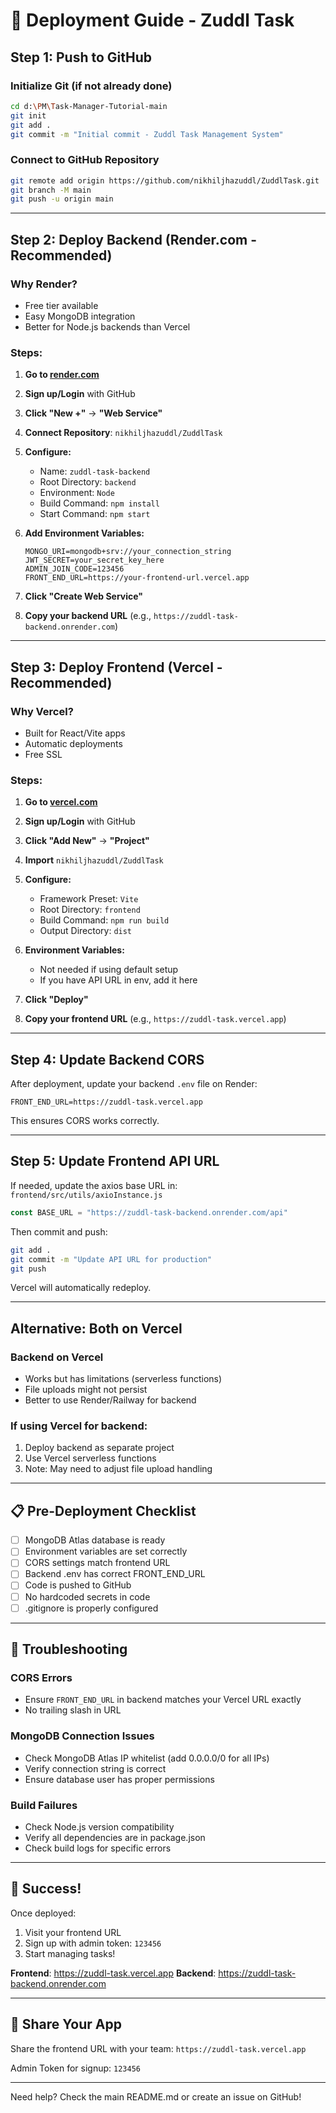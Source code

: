 # 🚀 Deployment Guide - Zuddl Task

## Step 1: Push to GitHub

### Initialize Git (if not already done)
```bash
cd d:\PM\Task-Manager-Tutorial-main
git init
git add .
git commit -m "Initial commit - Zuddl Task Management System"
```

### Connect to GitHub Repository
```bash
git remote add origin https://github.com/nikhiljhazuddl/ZuddlTask.git
git branch -M main
git push -u origin main
```

---

## Step 2: Deploy Backend (Render.com - Recommended)

### Why Render?
- Free tier available
- Easy MongoDB integration
- Better for Node.js backends than Vercel

### Steps:

1. **Go to [render.com](https://render.com)**
2. **Sign up/Login** with GitHub
3. **Click "New +"** → **"Web Service"**
4. **Connect Repository**: `nikhiljhazuddl/ZuddlTask`
5. **Configure:**
   - Name: `zuddl-task-backend`
   - Root Directory: `backend`
   - Environment: `Node`
   - Build Command: `npm install`
   - Start Command: `npm start`
   
6. **Add Environment Variables:**
   ```
   MONGO_URI=mongodb+srv://your_connection_string
   JWT_SECRET=your_secret_key_here
   ADMIN_JOIN_CODE=123456
   FRONT_END_URL=https://your-frontend-url.vercel.app
   ```

7. **Click "Create Web Service"**

8. **Copy your backend URL** (e.g., `https://zuddl-task-backend.onrender.com`)

---

## Step 3: Deploy Frontend (Vercel - Recommended)

### Why Vercel?
- Built for React/Vite apps
- Automatic deployments
- Free SSL

### Steps:

1. **Go to [vercel.com](https://vercel.com)**
2. **Sign up/Login** with GitHub
3. **Click "Add New"** → **"Project"**
4. **Import** `nikhiljhazuddl/ZuddlTask`
5. **Configure:**
   - Framework Preset: `Vite`
   - Root Directory: `frontend`
   - Build Command: `npm run build`
   - Output Directory: `dist`
   
6. **Environment Variables:**
   - Not needed if using default setup
   - If you have API URL in env, add it here

7. **Click "Deploy"**

8. **Copy your frontend URL** (e.g., `https://zuddl-task.vercel.app`)

---

## Step 4: Update Backend CORS

After deployment, update your backend `.env` file on Render:

```env
FRONT_END_URL=https://zuddl-task.vercel.app
```

This ensures CORS works correctly.

---

## Step 5: Update Frontend API URL

If needed, update the axios base URL in:
`frontend/src/utils/axioInstance.js`

```javascript
const BASE_URL = "https://zuddl-task-backend.onrender.com/api"
```

Then commit and push:
```bash
git add .
git commit -m "Update API URL for production"
git push
```

Vercel will automatically redeploy.

---

## Alternative: Both on Vercel

### Backend on Vercel
- Works but has limitations (serverless functions)
- File uploads might not persist
- Better to use Render/Railway for backend

### If using Vercel for backend:
1. Deploy backend as separate project
2. Use Vercel serverless functions
3. Note: May need to adjust file upload handling

---

## 📋 Pre-Deployment Checklist

- [ ] MongoDB Atlas database is ready
- [ ] Environment variables are set correctly
- [ ] CORS settings match frontend URL
- [ ] Backend .env has correct FRONT_END_URL
- [ ] Code is pushed to GitHub
- [ ] No hardcoded secrets in code
- [ ] .gitignore is properly configured

---

## 🔧 Troubleshooting

### CORS Errors
- Ensure `FRONT_END_URL` in backend matches your Vercel URL exactly
- No trailing slash in URL

### MongoDB Connection Issues
- Check MongoDB Atlas IP whitelist (add 0.0.0.0/0 for all IPs)
- Verify connection string is correct
- Ensure database user has proper permissions

### Build Failures
- Check Node.js version compatibility
- Verify all dependencies are in package.json
- Check build logs for specific errors

---

## 🎉 Success!

Once deployed:
1. Visit your frontend URL
2. Sign up with admin token: `123456`
3. Start managing tasks!

**Frontend**: https://zuddl-task.vercel.app
**Backend**: https://zuddl-task-backend.onrender.com

---

## 📱 Share Your App

Share the frontend URL with your team:
`https://zuddl-task.vercel.app`

Admin Token for signup: `123456`

---

Need help? Check the main README.md or create an issue on GitHub!
